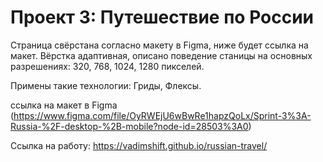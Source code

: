 # Проект 3: Путешествие по России

Страница свёрстана согласно макету в Figma, ниже будет ссылка на макет.
Вёрстка адаптивная, описано поведение станицы на основных разрешениях: 320, 768, 1024, 1280 пикселей.

Примены такие технологии: Гриды, Флексы.

ссылка на макет в  Figma (https://www.figma.com/file/OyRWEjU6wBwRe1hapzQoLx/Sprint-3%3A-Russia-%2F-desktop-%2B-mobile?node-id=28503%3A0)

Ссылка на работу: https://vadimshift.github.io/russian-travel/

